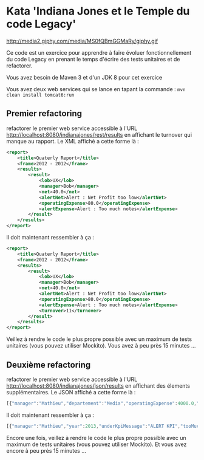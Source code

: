 # Kata 'Indiana Jones et le Temple du code Legacy'

<http://media2.giphy.com/media/MS0fQBmGGMaRy/giphy.gif>

Ce code est un exercice pour apprendre à faire évoluer fonctionnellement du code Legacy en prenant le temps d'écrire des tests unitaires et de refactorer.

Vous avez besoin de Maven 3 et d'un JDK 8 pour cet exercice

Vous avez deux web services qui se lance en tapant la commande :
`mvn clean install tomcat6:run`

## Premier refactoring
refactorer le premier web service accessible à l'URL <http://localhost:8080/indianajones/rest/results> en affichant le turnover qui manque au rapport.
Le XML affiché a cette forme là :
```xml
<report>
	<title>Quaterly Report</title>
    <frame>2012 - 2012</frame>
    <results>
        <result>
            <lob>UX</lob>
            <manager>Bob</manager>
            <net>40.0</net>
            <alertNet>Alert : Net Profit too low</alertNet>
            <operatingExpense>80.0</operatingExpense>
            <alertExpense>Alert : Too much notes</alertExpense>
    	</result>
    </results>
</report>
```
Il doit maintenant ressembler à ça :
```xml
<report>
	<title>Quaterly Report</title>
    <frame>2012 - 2012</frame>
    <results>
        <result>
            <lob>UX</lob>
            <manager>Bob</manager>
            <net>40.0</net>
            <alertNet>Alert : Net Profit too low</alertNet>
            <operatingExpense>80.0</operatingExpense>
            <alertExpense>Alert : Too much notes</alertExpense>
            <turnover>11</turnover>
    	</result>
    </results>
</report>
```

Veillez à rendre le code le plus propre possible avec un maximum de tests unitaires (vous pouvez utiliser Mockito).
Vous avez à peu près 15 minutes ...

## Deuxième refactoring
refactorer le premier web service accessible à l'URL <http://localhost:8080/indianajones/json/results> en affichant des élements supplémentaires.
Le JSON affiché a cette forme là :
```javascript
[{"manager":"Mathieu","departement":"Media","operatingExpense":4000.0,"netProfit":4000.0,"year":2013,"underKpiMessage":true,"tooMuchExpenseMessage":true,"turnover":9}]
```
Il doit maintenant ressembler à ça :
```javascript
[{"manager":"Mathieu","year":2013,"underKpiMessage":"ALERT KPI","tooMuchExpenseMessage":"ALERT EXPENSE","departement":"Media","netProfit":4000.0,"operatingExpense":4000.0,"underKpi":true,"hasTooMuchExpense":true,"turnover":9}]
```
Encore une fois, veillez à rendre le code le plus propre possible avec un maximum de tests unitaires (vous pouvez utiliser Mockito).
Et vous avez encore à peu près 15 minutes ...


